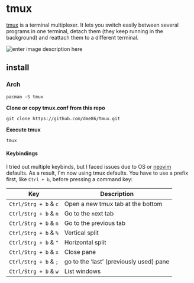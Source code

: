 # tmux

[tmux](https://github.com/tmux/tmux) is a terminal multiplexer. It lets you switch easily between several programs in one terminal, detach them (they keep running in the background) and reattach them to a different terminal.

![enter image description here](https://i.imgur.com/IW1Xxbd.png)

## install

### Arch 

    pacman -S tmux


**Clone or copy tmux.conf from this repo**

    git clone https://github.com/dme86/tmux.git


**Execute tmux**

    tmux

#### Keybindings

I tried out multiple keybinds, but I faced issues due to OS or [neovim](https://github.com/dme86/neovim) defaults. As a result, I'm now using tmux defaults. You have to use a prefix first, like `Ctrl + b`, before pressing a command key:

| Key | Description |
|--|--|
|`Ctrl/Strg + b` & `c`|Open a new tmux tab at the bottom |
|`Ctrl/Strg + b` & `n`|Go to the `n`ext tab |
|`Ctrl/Strg + b` & `n`|Go to the `p`revious tab |
|`Ctrl/Strg + b` & `%`|Vertical split |
|`Ctrl/Strg + b` & `"`|Horizontal split |
|`Ctrl/Strg + b` & `x`|Close pane |
|`Ctrl/Strg + b` & `;`|go to the ‘last’ (previously used) pane |
|`Ctrl/Strg + b` & `w`|List windows|
